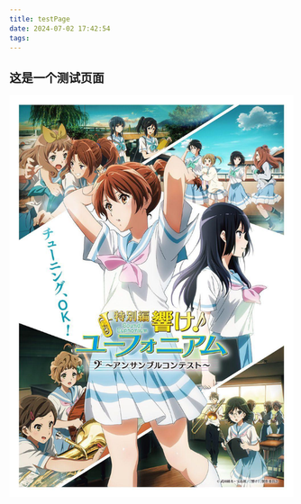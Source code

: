 ```yaml
---
title: testPage
date: 2024-07-02 17:42:54
tags:
---
```



## 这是一个测试页面

![MyPhoto](./testPage/MyPhoto.jpg)
